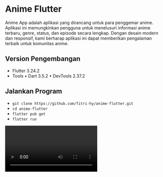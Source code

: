 # Anime Flutter

Anime App adalah aplikasi yang dirancang untuk para penggemar anime. Aplikasi ini memungkinkan pengguna untuk menelusuri informasi anime terbaru, genre, status, dan episode secara lengkap. Dengan desain modern dan responsif, kami berharap aplikasi ini dapat memberikan pengalaman terbaik untuk komunitas anime.

## Version Pengembangan

- Flutter 3.24.2
- Tools • Dart 3.5.2 • DevTools 2.37.2

## Jalankan Program

- `git clone https://github.com/fitri-hy/anime-flutter.git`
- `cd anime-flutter`
- `flutter pub get`
- `flutter run`

<video controls>
  <source src="./assets/video.mp4" type="video/mp4">
  Your browser does not support the video tag.
</video>
